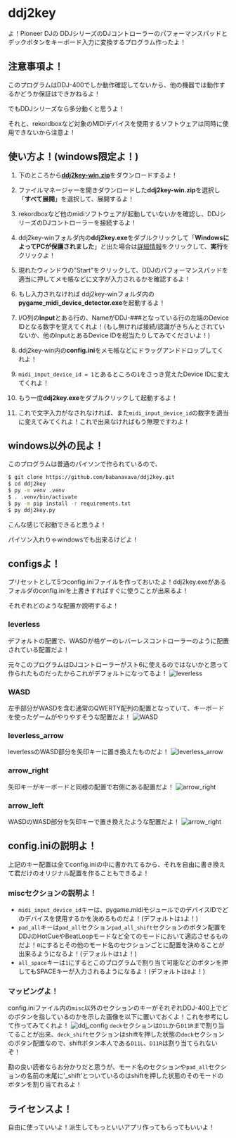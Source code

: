 # ddj2key

よ！Pioneer DJの DDJシリーズのDJコントローラーのパフォーマンスパッドとデックボタンをキーボード入力に変換するプログラム作ったよ！

## 注意事項よ！

このプログラムはDDJ-400でしか動作確認してないから、他の機器では動作するかどうか保証はできかねるよ！

でもDDJシリーズなら多分動くと思うよ！

それと、rekordboxなど対象のMIDIデバイスを使用するソフトウェアは同時に使用できないから注意よ！

## 使い方よ！(windows限定よ！)

1. 下のところから[**ddj2key-win.zip**](https://github.com/babanavava/ddj2key/releases/download/v0.0.0/ddj2key-win.zip)をダウンロードするよ！

2. ファイルマネージャーを開きダウンロードした**ddj2key-win.zip**を選択し「**すべて展開**」を選択して、展開するよ！

3. rekordboxなど他のmidiソフトウェアが起動していないかを確認し、DDJシリーズのDJコントローラーを接続するよ！

4. ddj2key-winフォルダ内の**ddj2key.exe**をダブルクリックして「**WindowsによってPCが保護されました**」と出た場合は[詳細情報](https://github.com/babanavava/ddj2key/releases/edit/v0.0.0)をクリックして、**実行**をクリックよ！

5. 現れたウィンドウの"Start"をクリックして、DDJのパフォーマンスパッドを適当に押してメモ帳などに文字が入力されるかを確認するよ！

6. もし入力されなければ ddj2key-winフォルダ内の**pygame_midi_device_detector.exe**を起動するよ！

7. I/O列の**Input**とある行の、NameがDDJ-###となっている行の左端のDevice IDとなる数字を覚えてくれよ！(もし無ければ接続/認識がきちんとされていないか、他のInputとあるDevice IDを総当たりしてみてくださいよ！)

8. ddj2key-win内の**config.ini**をメモ帳などにドラッグアンドドロップしてくれよ！

9. `midi_input_device_id = 1`とあるところの`1`をさっき覚えたDevice IDに変えてくれよ！

10.  もう一度**ddj2key.exe**をダブルクリックして起動するよ！

11. これで文字入力がなされなければ、また`midi_input_device_id`の数字を適当に変えてみてくれよ！これで出来なければもう無理ですわよ！

## windows以外の民よ！

このプログラムは普通のパイソンで作られているので、
```sh
$ git clone https://github.com/babanavava/ddj2key.git
$ cd ddj2key
$ py -m venv .venv
$ . .venv/bin/activate
$ py -m pip install -r requirements.txt
$ py ddj2key.py
```
こんな感じで起動できると思うよ！

パイソン入れりゃwindowsでも出来るけどよ！

## configsよ！
プリセットとして5つconfig.iniファイルを作っておいたよ！ddj2key.exeがあるフォルダのconfig.iniを上書きすればすぐに使うことが出来るよ！

それぞれどのような配置か説明するよ！

### leverless
デフォルトの配置で、WASDが格ゲーのレバーレスコントローラーのように配置されている配置だよ！

元々このプログラムはDJコントローラーがスト6に使えるのではないかと思って作られたものだったからこれがデフォルトになってるよ！
![leverless](/configs/leverless(default)/leverless_layout.png)

### WASD
左手部分がWASDを含む通常のQWERTY配列の配置となっていて、キーボードを使ったゲームがやりやすそうな配置だよ！
![WASD](/configs/WASD/WASD_layout.png)

### leverless_arrow
leverlessのWASD部分を矢印キーに置き換えたものだよ！
![leverless_arrow](/configs/leverless_arrow/leverless_arrow_layout.png)

### arrow_right
矢印キーがキーボードと同様の配置で右側にある配置だよ！
![arrow_right](/configs/arrow_right/arrow_right_layout.png)

### arrow_left
WASDのWASD部分を矢印キーで置き換えたような配置だよ！
![arrow_right](/configs/arrow_left/arrow_left_layout.png)

## config.iniの説明よ！
上記のキー配置は全てconfig.iniの中に書かれてるから、それを自由に書き換えて君だけのオリジナル配置を作ることもできるよ！

### miscセクションの説明よ！
- `midi_input_device_id`キーは、pygame.midiモジュールでのデバイスIDでどのデバイスを使用するかを決めるものだよ！(デフォルトは`1`よ！)
- `pad_all`キーは`pad_all`セクション`pad_all_shift`セクションのボタン配置をDDJのHotCueやBeatLoopモードなど全てのモードにおいて適応させるものだよ！`0`にするとその他のモード名のセクションごとに配置を決めることが出来るようになるよ！(デフォルトは`1`よ！)
- `all_space`キーは`1`にするとこのプログラムで割り当て可能などのボタンを押してもSPACEキーが入力されるようになるよ！(デフォルトは`0`よ！)

### マッピングよ！
config.iniファイル内の`misc`以外のセクションのキーがそれぞれDDJ-400上でどのボタンを指しているのかを示した画像を以下に置いておくよ！これを参考にして作ってみてくれよ！
![ddj_config](/image/ddj_config_layout.png)
`deck`セクションは`D1L`から`D11R`まで割り当てることが出来、`deck_shift`セクションはshiftを押した状態の`deck`セクションのボタン配置なので、shiftボタン本人である`D11L`、`D11R`は割り当てられないぞ！

勘の良い読者ならお分かりだと思うが、モード名のセクションや`pad_all`セクションの名前の末尾に'_shift'とついているのはshiftを押した状態のそのモードのボタンを割り当てれるよ！

## ライセンスよ！
自由に使っていいよ！派生してもっといいアプリ作ってもらってもいいよ！
